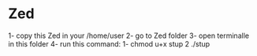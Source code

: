 # Zed


1- copy this Zed in your /home/user
2- go to Zed folder
3- open terminalle in this folder
4- run this command:
   1- chmod u+x stup
   2 ./stup
